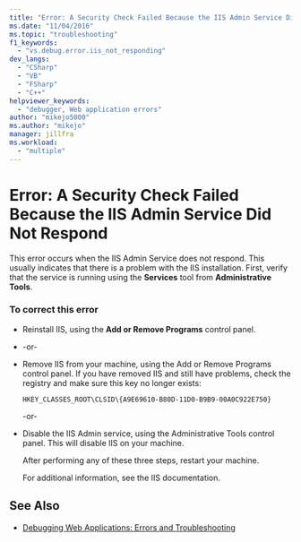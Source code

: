 ```yaml
---
title: "Error: A Security Check Failed Because the IIS Admin Service Did Not Respond | Microsoft Docs"
ms.date: "11/04/2016"
ms.topic: "troubleshooting"
f1_keywords:
  - "vs.debug.error.iis_not_responding"
dev_langs:
  - "CSharp"
  - "VB"
  - "FSharp"
  - "C++"
helpviewer_keywords:
  - "debugger, Web application errors"
author: "mikejo5000"
ms.author: "mikejo"
manager: jillfra
ms.workload:
  - "multiple"
---
```

# Error: A Security Check Failed Because the IIS Admin Service Did Not Respond
This error occurs when the IIS Admin Service does not respond. This usually indicates that there is a problem with the IIS installation. First, verify that the service is running using the **Services** tool from **Administrative Tools**.

### To correct this error

- Reinstall IIS, using the **Add or Remove Programs** control panel.

- -or-

- Remove IIS from your machine, using the Add or Remove Programs control panel. If you have removed IIS and still have problems, check the registry and make sure this key no longer exists:

    `HKEY_CLASSES_ROOT\CLSID\{A9E69610-B80D-11D0-B9B9-00A0C922E750}`

     -or-

- Disable the IIS Admin service, using the Administrative Tools control panel. This will disable IIS on your machine.

     After performing any of these three steps, restart your machine.

     For additional information, see the IIS documentation.

## See Also
- [Debugging Web Applications: Errors and Troubleshooting](../debugger/debugging-web-applications-errors-and-troubleshooting.md)